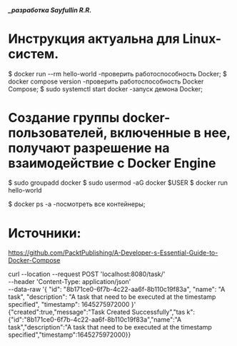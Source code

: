 ##### _разработка Sayfullin R.R.

Инструкция актуальна для Linux-систем.
========================================================================================================================

$ docker run --rm hello-world  -проверить работоспособность Docker;
$ docker compose version       -проверить работоспособность Docker Compose;
$ sudo systemctl start docker  -запуск демона Docker;

# Создание группы docker-пользователей, включенные в нее, получают разрешение на взаимодействие с Docker Engine
$ sudo groupadd docker
$ sudo usermod -aG docker $USER
$ docker run hello-world

$ docker ps -а  -посмотреть все контейнеры;

Источники:
========================================================================================================================
https://github.com/PacktPublishing/A-Developer-s-Essential-Guide-to-Docker-Compose




curl --location --request POST 'localhost:8080/task/' \
--header 'Content-Type: application/json' \
--data-raw '{
    "id": "8b171ce0-6f7b-4c22-aa6f-8b110c19f83a",
    "name": "A task",
    "description": "A task that need to be executed at the timestamp specified",
    "timestamp": 1645275972000
}'
{"created":true,"message":"Task Created Successfully","tas
k":{"id":"8b171ce0-6f7b-4c22-aa6f-8b110c19f83a","name":"A
task","description":"A task that need to be executed at the
timestamp specified","timestamp":1645275972000}}